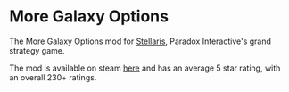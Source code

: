# More Galaxy Options
The More Galaxy Options mod for [Stellaris](https://store.steampowered.com/app/281990/Stellaris/ "Stellaris' steam page"), Paradox Interactive's grand strategy game. 

The mod is available on steam [here](https://steamcommunity.com/sharedfiles/filedetails/?id=1559417145 "The mod page on steam") and has an average 5 star rating, with an overall 230+ ratings. 
